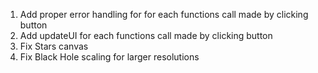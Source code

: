 1. Add proper error handling for for each functions call made by clicking button
2. Add updateUI for each functions call made by clicking button
3. Fix Stars canvas
4. Fix Black Hole scaling for larger resolutions

